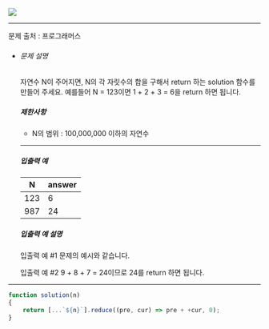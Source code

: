 ![](https://images.velog.io/post-images/leejh3224/619516b0-e892-11e8-98f5-997ef3c38110/what-is-an-algorithm-featured.png)

------

문제 출처 : 프로그래머스

- ###### 문제 설명

  자연수 N이 주어지면, N의 각 자릿수의 합을 구해서 return 하는 solution 함수를 만들어 주세요.
  예를들어 N = 123이면 1 + 2 + 3 = 6을 return 하면 됩니다.

  ##### 제한사항

  - N의 범위 : 100,000,000 이하의 자연수

  ------

  ##### 입출력 예

  | N    | answer |
  | ---- | ------ |
  | 123  | 6      |
  | 987  | 24     |

  ##### 입출력 예 설명

  입출력 예 #1
  문제의 예시와 같습니다.

  입출력 예 #2
  9 + 8 + 7 = 24이므로 24를 return 하면 됩니다.

--------

~~~javascript
function solution(n)
{
    return [...`${n}`].reduce((pre, cur) => pre + +cur, 0);
}
~~~
